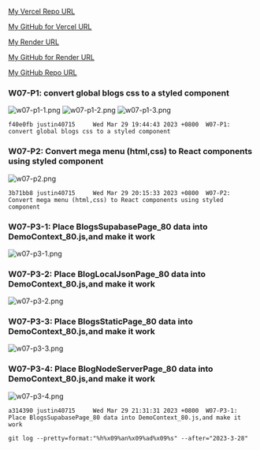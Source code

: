 [My Vercel Repo URL](https://1112-client-card-demo-80.vercel.app/)

[My GitHub for Vercel URL](https://github.com/1112-wp2/1112-client-card-demo-80)

[My Render URL](https://one112-server-cs-info-lab-62wd.onrender.com)

[My GitHub for Render URL](https://github.com/1112-wp2/1112-server-card-demo-80)

[My GitHub Repo URL](https://github.com/1112-wp2/1111-wp2_demo_80)

### W07-P1: convert global blogs css to a styled component

![w07-p1-1.png](https://wjviuyuwtkixlajqlpbk.supabase.co/storage/v1/object/public/demo-80/md_img/w07-p1-1.png)
![w07-p1-2.png](https://wjviuyuwtkixlajqlpbk.supabase.co/storage/v1/object/public/demo-80/md_img/w07-p1-2.png)
![w07-p1-3.png](https://wjviuyuwtkixlajqlpbk.supabase.co/storage/v1/object/public/demo-80/md_img/w07-p1-3.png)

```
f40e0fb justin40715     Wed Mar 29 19:44:43 2023 +0800  W07-P1: convert global blogs css to a styled component
```

### W07-P2: Convert mega menu (html,css) to React components using styled component

![w07-p2.png](https://wjviuyuwtkixlajqlpbk.supabase.co/storage/v1/object/public/demo-80/md_img/w07-p2.png)

```
3b71bb8 justin40715     Wed Mar 29 20:15:33 2023 +0800  W07-P2: Convert mega menu (html,css) to React components using styled component
```

### W07-P3-1: Place BlogsSupabasePage_80 data into DemoContext_80.js,and make it work

![w07-p3-1.png](https://wjviuyuwtkixlajqlpbk.supabase.co/storage/v1/object/public/demo-80/md_img/w07-p3-1.png)

### W07-P3-2: Place BlogLocalJsonPage_80 data into DemoContext_80.js,and make it work

![w07-p3-2.png](https://wjviuyuwtkixlajqlpbk.supabase.co/storage/v1/object/public/demo-80/md_img/w07-p3-2.png)

### W07-P3-3: Place BlogsStaticPage_80 data into DemoContext_80.js,and make it work

![w07-p3-3.png](https://wjviuyuwtkixlajqlpbk.supabase.co/storage/v1/object/public/demo-80/md_img/w07-p3-3.png)

### W07-P3-4: Place BlogNodeServerPage_80 data into DemoContext_80.js,and make it work

![w07-p3-4.png](https://wjviuyuwtkixlajqlpbk.supabase.co/storage/v1/object/public/demo-80/md_img/w07-p3-4.png)

```
a314390 justin40715     Wed Mar 29 21:31:31 2023 +0800  W07-P3-1: Place BlogsSupabasePage_80 data into DemoContext_80.js,and make it work
```

```
git log --pretty=format:"%h%x09%an%x09%ad%x09%s" --after="2023-3-28"
```
